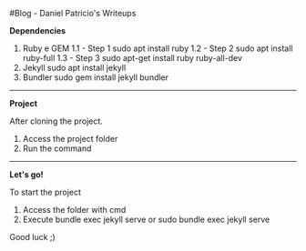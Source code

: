 #Blog - Daniel Patricio's Writeups

**Dependencies**

1. Ruby e GEM 
	1.1 - Step 1 
	sudo apt install ruby
	1.2 - Step 2
	sudo apt install ruby-full
	1.3 - Step 3
	sudo apt-get install ruby ruby-all-dev
3. Jekyll
	sudo apt install jekyll
2. Bundler
	sudo gem install jekyll bundler

---

**Project**

After cloning the project.

1. Access the project folder
2. Run the command

---

**Let's go!**

To start the project

1. Access the folder with cmd
2. Execute bundle exec jekyll serve or  sudo bundle exec jekyll serve

Good luck ;)

